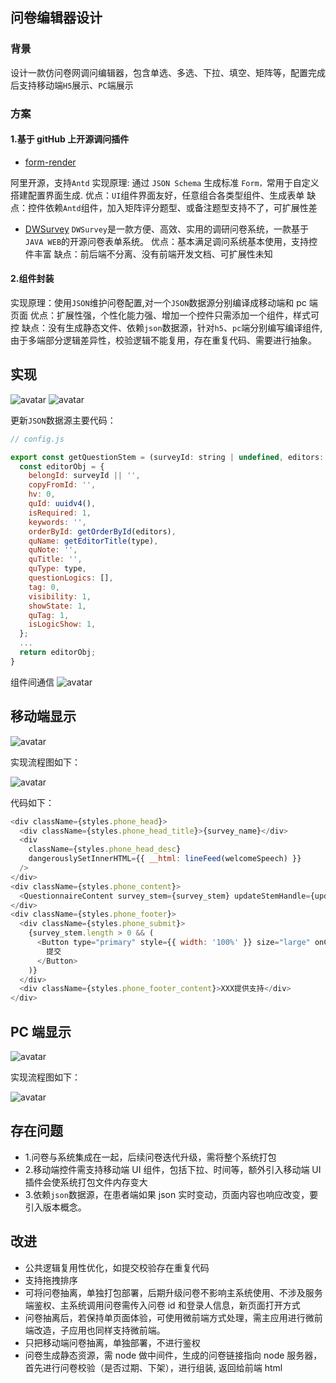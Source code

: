 ## 问卷编辑器设计

### 背景

设计一款仿问卷网调问编辑器，包含单选、多选、下拉、填空、矩阵等，配置完成后支持移动端`H5`展示、`PC`端展示

### 方案

#### 1.基于 gitHub 上开源调问插件

- [form-render](https://github.com/alibaba/form-render)

阿里开源，支持`Antd`
实现原理: 通过 `JSON Schema` 生成标准 `Form，`常用于自定义搭建配置界面生成.
优点：`UI`组件界面友好，任意组合各类型组件、生成表单
缺点：控件依赖`Antd`组件，加入矩阵评分题型、或备注题型支持不了，可扩展性差

- [DWSurvey](https://github.com/wkeyuan/DWSurvey)
  `DWSurvey`是一款方便、高效、实用的调研问卷系统，一款基于 `JAVA WEB`的开源问卷表单系统。
  优点：基本满足调问系统基本使用，支持控件丰富
  缺点：前后端不分离、没有前端开发文档、可扩展性未知

#### 2.组件封装

实现原理：使用`JSON`维护问卷配置,对一个`JSON`数据源分别编译成移动端和 pc 端页面
优点：扩展性强，个性化能力强、增加一个控件只需添加一个组件，样式可控
缺点：没有生成静态文件、依赖`json`数据源，针对`h5`、`pc`端分别编写编译组件,由于多端部分逻辑差异性，校验逻辑不能复用，存在重复代码、需要进行抽象。

## 实现

![avatar](/assets/basic.png)
![avatar](/assets/app_basic.png)

更新`JSON`数据源主要代码：

```js
// config.js

export const getQuestionStem = (surveyId: string | undefined, editors: EditorItemProps[], type: string) => {
  const editorObj = {
    belongId: surveyId || '',
    copyFromId: '',
    hv: 0,
    quId: uuidv4(),
    isRequired: 1,
    keywords: '',
    orderById: getOrderById(editors),
    quName: getEditorTitle(type),
    quNote: '',
    quTitle: '',
    quType: type,
    questionLogics: [],
    tag: 0,
    visibility: 1,
    showState: 1,
    quTag: 1,
    isLogicShow: 1,
  };
  ...
  return editorObj;
}
```

组件间通信
![avatar](/assets/editor.png)

## 移动端显示

![avatar](/assets/h5.png)

实现流程图如下：

![avatar](/assets/app_h5.png)

代码如下：

```js
<div className={styles.phone_head}>
  <div className={styles.phone_head_title}>{survey_name}</div>
  <div
    className={styles.phone_head_desc}
    dangerouslySetInnerHTML={{ __html: lineFeed(welcomeSpeech) }}
  />
</div>
<div className={styles.phone_content}>
  <QuestionnaireContent survey_stem={survey_stem} updateStemHandle={updateStemHandle} />
</div>
<div className={styles.phone_footer}>
  <div className={styles.phone_submit}>
    {survey_stem.length > 0 && (
      <Button type="primary" style={{ width: '100%' }} size="large" onClick={questionSubmitHandle}>
        提交
      </Button>
    )}
  </div>
  <div className={styles.phone_footer_content}>XXX提供支持</div>
</div>
```

## PC 端显示

![avatar](/assets/pc.png)

实现流程图如下：

![avatar](/assets/app_pc.png)

## 存在问题

- 1.问卷与系统集成在一起，后续问卷迭代升级，需将整个系统打包
- 2.移动端控件需支持移动端 UI 组件，包括下拉、时间等，额外引入移动端 UI 插件会使系统打包文件内存变大
- 3.依赖`json`数据源，在患者端如果 json 实时变动，页面内容也响应改变，要引入版本概念。

## 改进

- 公共逻辑复用性优化，如提交校验存在重复代码
- 支持拖拽排序
- 可将问卷抽离，单独打包部署，后期升级问卷不影响主系统使用、不涉及服务端鉴权、主系统调用问卷需传入问卷 id 和登录人信息，新页面打开方式
- 问卷抽离后，若保持单页面体验，可使用微前端方式处理，需主应用进行微前端改造，子应用也同样支持微前端。
- 只把移动端问卷抽离，单独部署，不进行鉴权
- 问卷生成静态资源，需 node 做中间件，生成的问卷链接指向 node 服务器，首先进行问卷校验（是否过期、下架），进行组装, 返回给前端 html
